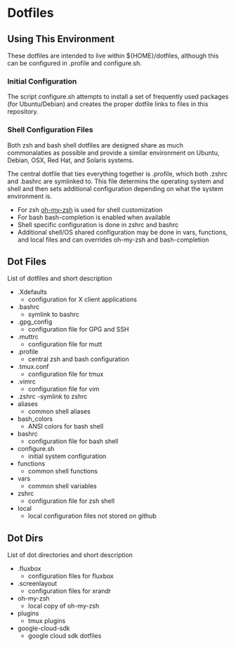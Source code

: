 # Dotfiles

## Using This Environment

These dotfiles are intended to live within ${HOME}/dotfiles, although this can be configured in .profile and configure.sh.

### Initial Configuration

The script configure.sh attempts to install a set of frequently used packages (for Ubuntu/Debian) and creates the proper dotfile links to files in this repository.

### Shell Configuration Files

Both zsh and bash shell dotfiles are designed share as much commonalaties as possible and provide a similar environment on Ubuntu, Debian, OSX, Red Hat, and Solaris systems.

The central dotfile that ties everything together is .profile, which both .zshrc and .bashrc are symlinked to. This file determins the operating system and shell and then sets additional configuration depending on what the system environment is.

- For zsh [oh-my-zsh](https://github.com/robbyrussell/oh-my-zsh) is used for shell customization
- For bash bash-completion is enabled when available
- Shell specific configuration is done in zshrc and bashrc
- Additional shell/OS shared configuration may be done in vars, functions, and local files and can overrides oh-my-zsh and bash-completion

## Dot Files

List of dotfiles and short description

- .Xdefaults
    - configuration for X client applications
- .bashrc
    - symlink to bashrc
- .gpg_config
    - configuration file for GPG and SSH
- .muttrc
    - configuration file for mutt
- .profile
    - central zsh and bash configuration
- .tmux.conf
    - configuration file for tmux
- .vimrc
    - configuration file for vim
- .zshrc
    -symlink to zshrc
- aliases
    - common shell aliases
- bash_colors
    - ANSI colors for bash shell
- bashrc
    - configuration file for bash shell
- configure.sh
    - initial system configuration
- functions
    - common shell functions
- vars
    - common shell variables
- zshrc
    - configuration file for zsh shell
- local
    - local configuration files not stored on github

## Dot Dirs

List of dot directories and short description

- .fluxbox
    - configuration files for fluxbox
- .screenlayout
    - configuration files for xrandr
- oh-my-zsh
    - local copy of oh-my-zsh
- plugins
    - tmux plugins
- google-cloud-sdk
    - google cloud sdk dotfiles
